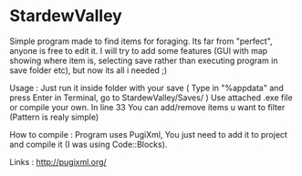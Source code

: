 # StardewValley
Simple program made to find items for foraging. Its far from "perfect", anyone is free to edit it. I will try to add some features (GUI with map showing where item is, selecting save rather than executing program in save folder etc), but now its all i needed ;)

Usage : 
Just run it inside folder with your save ( Type in "%appdata" and press Enter in Terminal, go to StardewValley/Saves/<YourSave> )
Use attached .exe file or compile your own.
In line 33 You can add/remove items u want to filter (Pattern is realy simple)

How to compile : 
Program uses PugiXml, You just need to add it to project and compile it (I was using Code::Blocks).

Links :
http://pugixml.org/
